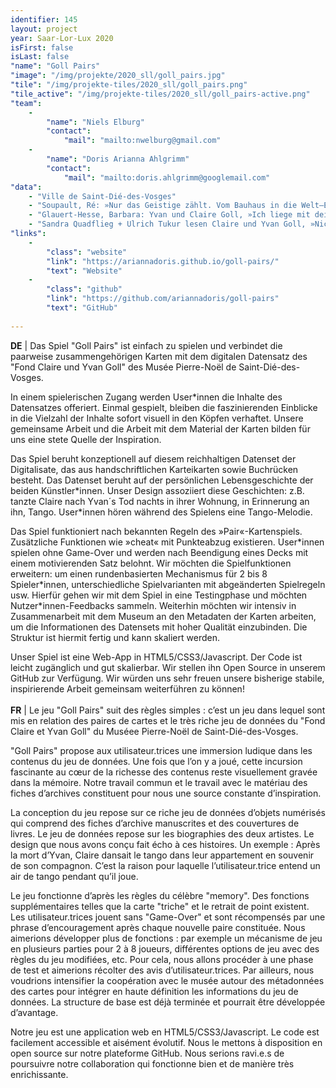 ```yaml
---
identifier: 145
layout: project
year: Saar-Lor-Lux 2020
isFirst: false
isLast: false
"name": "Goll Pairs"
"image": "/img/projekte/2020_sll/goll_pairs.jpg"
"tile": "/img/projekte-tiles/2020_sll/goll_pairs.png"
"tile_active": "/img/projekte-tiles/2020_sll/goll_pairs-active.png"
"team":
    -
        "name": "Niels Elburg"
        "contact":
            "mail": "mailto:nwelburg@gmail.com"
    -
        "name": "Doris Arianna Ahlgrimm"
        "contact":
            "mail": "mailto:doris.ahlgrimm@googlemail.com"
"data":
    - "Ville de Saint-Dié-des-Vosges"
    - "Soupault, Ré: »Nur das Geistige zählt. Vom Bauhaus in die Welt—Erinnerungen«, S. 173ff."
    - "Glauert-Hesse, Barbara: Yvan und Claire Goll, »Ich liege mit deinen Träumen«. Liebesgedichte, Wallstein-Verlag" 
    - "Sandra Quadflieg + Ulrich Tukur lesen Claire und Yvan Goll, »Nichts fehlt - ausser Dir«, Random House Audio"
"links":
    -
        "class": "website"
        "link": "https://ariannadoris.github.io/goll-pairs/"
        "text": "Website"
    -
        "class": "github"
        "link": "https://github.com/ariannadoris/goll-pairs"
        "text": "GitHub"
           
---
```

<b>DE</b> \| Das Spiel "Goll Pairs" ist einfach zu spielen und verbindet die paarweise zusammengehörigen Karten mit dem digitalen Datensatz des "Fond Claire und Yvan Goll" des Musée Pierre-Noël de Saint-Dié-des-Vosges. 

In einem spielerischen Zugang werden User\*innen die Inhalte des Datensatzes offeriert. Einmal gespielt, bleiben die faszinierenden Einblicke in die Vielzahl der Inhalte sofort visuell in den Köpfen verhaftet. Unsere gemeinsame Arbeit und die Arbeit mit dem Material der Karten bilden für uns eine stete Quelle der Inspiration. 

Das Spiel beruht konzeptionell auf diesem reichhaltigen Datenset der Digitalisate, das aus handschriftlichen Karteikarten sowie Buchrücken besteht. Das Datenset beruht auf der persönlichen Lebensgeschichte der beiden Künstler\*innen. Unser Design assoziiert diese Geschichten: z.B. tanzte Claire nach Yvan´s Tod nachts in ihrer Wohnung, in Erinnerung an ihn, Tango. User\*innen hören während des Spielens eine Tango-Melodie. 

Das Spiel funktioniert nach bekannten Regeln des »Pair«-Kartenspiels. Zusätzliche Funktionen wie »cheat« mit Punkteabzug existieren. User\*innen spielen ohne Game-Over und werden nach Beendigung eines Decks mit einem motivierenden Satz belohnt. Wir möchten die Spielfunktionen erweitern: um einen rundenbasierten Mechanismus für 2 bis 8 Spieler\*innen, unterschiedliche Spielvarianten mit abgeänderten Spielregeln usw. Hierfür gehen wir mit dem Spiel in eine Testingphase und möchten Nutzer\*innen-Feedbacks sammeln. Weiterhin möchten wir intensiv in Zusammenarbeit mit dem Museum an den Metadaten der Karten arbeiten, um die Informationen des Datensets mit hoher Qualität einzubinden. Die Struktur ist hiermit fertig und kann skaliert werden. 

Unser Spiel ist eine Web-App in HTML5/CSS3/Javascript. Der Code ist leicht zugänglich und gut skalierbar. Wir stellen ihn Open Source in unserem GitHub zur Verfügung. Wir würden uns sehr freuen unsere bisherige stabile, inspirierende Arbeit gemeinsam weiterführen zu können!
<br/><br/>
<b>FR</b> \| Le jeu "Goll Pairs" suit des règles simples  : c’est un jeu dans lequel sont mis en relation des paires de cartes et le très riche jeu de données du "Fond Claire et Yvan Goll" du Muséee Pierre-Noël de Saint-Dié-des-Vosges. 

"Goll Pairs" propose aux utilisateur.trices une immersion ludique dans les contenus du jeu de données. Une fois que l’on y a joué, cette incursion fascinante au cœur de la richesse des contenus reste visuellement gravée dans la mémoire. Notre travail commun et le travail avec le matériau des fiches d’archives constituent pour nous une source constante d’inspiration.

La conception du jeu repose sur ce riche jeu de données d’objets numérisés qui comprend des fiches d’archive manuscrites et des couvertures de livres. Le jeu de données repose sur les biographies des deux artistes. Le design que nous avons conçu fait écho à ces histoires. Un exemple : Après la mort d’Yvan, Claire dansait le tango dans leur appartement en souvenir de son compagnon. C’est la raison pour laquelle l’utilisateur.trice entend un air de tango pendant qu’il joue.

Le jeu fonctionne d’après les règles du célèbre "memory". Des fonctions supplémentaires telles que la carte "triche" et le retrait de point existent. Les utilisateur.trices jouent sans "Game-Over" et sont récompensés par une phrase d’encouragement après chaque nouvelle paire constituée. Nous aimerions développer plus de fonctions : par exemple un mécanisme de jeu en plusieurs parties pour 2 à 8 joueurs, différentes options de jeu avec des règles du jeu modifiées, etc. Pour cela, nous allons procéder à une phase de test et aimerions récolter des avis d’utilisateur.trices. Par ailleurs, nous voudrions intensifier la coopération avec le musée autour des métadonnées des cartes pour intégrer en haute définition les informations du jeu de données. La structure de base est déjà terminée et pourrait être développée d’avantage.

Notre jeu est une application web en HTML5/CSS3/Javascript. Le code est facilement accessible et aisément évolutif. Nous le mettons à disposition en open source sur notre plateforme GitHub. Nous serions ravi.e.s de poursuivre notre collaboration qui fonctionne bien et de manière très enrichissante.